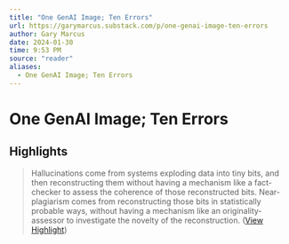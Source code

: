 ```yaml
---
title: "One GenAI Image; Ten Errors"
url: https://garymarcus.substack.com/p/one-genai-image-ten-errors
author: Gary Marcus
date: 2024-01-30
time: 9:53 PM
source: "reader"
aliases:
  - One GenAI Image; Ten Errors
---
```

# One GenAI Image; Ten Errors

## Highlights
> Hallucinations come from systems exploding data into tiny bits, and then reconstructing them without having a mechanism like a fact-checker to assess the coherence of those reconstructed bits. Near-plagiarism comes from reconstructing those bits in statistically probable ways, without having a mechanism like an originality-assessor to investigate the novelty of the reconstruction. ([View Highlight](https://read.readwise.io/read/01hnbsjgxtm851f2bhb81g0ryb))